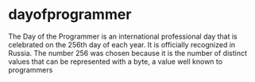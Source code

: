 # dayofprogrammer

The Day of the Programmer is an international professional day that is celebrated on the 256th day of each year. It is officially recognized in Russia. The number 256 was chosen because it is the number of distinct values that can be represented with a byte, a value well known to programmers
